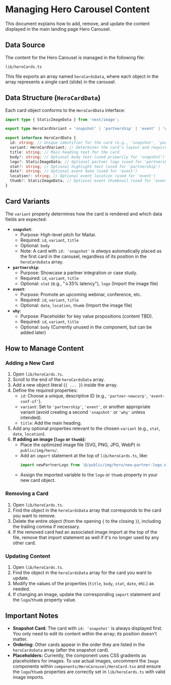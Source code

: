# Managing Hero Carousel Content

This document explains how to add, remove, and update the content displayed in the main landing page Hero Carousel.

## Data Source

The content for the Hero Carousel is managed in the following file:

```
lib/heroCards.ts
```

This file exports an array named `heroCardsData`, where each object in the array represents a single card (slide) in the carousel.

## Data Structure (`HeroCardData`)

Each card object conforms to the `HeroCardData` interface:

```typescript
import type { StaticImageData } from 'next/image';

export type HeroCardVariant = 'snapshot' | 'partnership' | 'event' | 'why';

export interface HeroCardData {
  id: string; // Unique identifier for the card (e.g., 'snapshot', 'partner-acme', 'event-webinar-q3')
  variant: HeroCardVariant; // Determines the card's layout and required fields
  title: string; // Main heading text for the card
  body?: string; // Optional body text (used primarily for 'snapshot')
  logo?: StaticImageData; // Optional partner logo (used for 'partnership' - Requires importing the image)
  stat?: string; // Optional highlight text (used for 'partnership')
  date?: string; // Optional event date (used for 'event')
  location?: string; // Optional event location (used for 'event')
  thumb?: StaticImageData; // Optional event thumbnail (used for 'event' - Requires importing the image)
}
```

## Card Variants

The `variant` property determines how the card is rendered and which data fields are expected:

*   **`snapshot`**: 
    *   Purpose: High-level pitch for Maitai.
    *   Required: `id`, `variant`, `title`
    *   Optional: `body`
    *   Note: A card with `id: 'snapshot'` is *always* automatically placed as the first card in the carousel, regardless of its position in the `heroCardsData` array.
*   **`partnership`**:
    *   Purpose: Showcase a partner integration or case study.
    *   Required: `id`, `variant`, `title`
    *   Optional: `stat` (e.g., "↓35% latency"), `logo` (Import the image file)
*   **`event`**:
    *   Purpose: Promote an upcoming webinar, conference, etc.
    *   Required: `id`, `variant`, `title`
    *   Optional: `date`, `location`, `thumb` (Import the image file)
*   **`why`**:
    *   Purpose: Placeholder for key value propositions (content TBD).
    *   Required: `id`, `variant`, `title`
    *   Optional: `body` (Currently unused in the component, but can be added later)

## How to Manage Content

### Adding a New Card

1.  Open `lib/heroCards.ts`.
2.  Scroll to the end of the `heroCardsData` array.
3.  Add a new object literal (`{ ... }`) inside the array.
4.  Define the required properties:
    *   `id`: Choose a unique, descriptive ID (e.g., `'partner-newcorp'`, `'event-conf-sf'`).
    *   `variant`: Set to `'partnership'`, `'event'`, or another appropriate variant (avoid creating a second `'snapshot'` or `'why'` unless intended).
    *   `title`: Add the main heading.
5.  Add any optional properties relevant to the chosen `variant` (e.g., `stat`, `date`, `location`).
6.  **If adding an image (`logo` or `thumb`):**
    *   Place the optimized image file (SVG, PNG, JPG, WebP) in `public/img/hero/`.
    *   Add an `import` statement at the top of `lib/heroCards.ts`, like:
        ```typescript
        import newPartnerLogo from '@/public/img/hero/new-partner-logo.svg';
        ```
    *   Assign the imported variable to the `logo` or `thumb` property in your new card object.

### Removing a Card

1.  Open `lib/heroCards.ts`.
2.  Find the object in the `heroCardsData` array that corresponds to the card you want to remove.
3.  Delete the entire object (from the opening `{` to the closing `}`), including the trailing comma if necessary.
4.  If the removed card had an associated image import at the top of the file, remove that import statement as well if it's no longer used by any other card.

### Updating Content

1.  Open `lib/heroCards.ts`.
2.  Find the object in the `heroCardsData` array for the card you want to update.
3.  Modify the values of the properties (`title`, `body`, `stat`, `date`, etc.) as needed.
4.  If changing an image, update the corresponding `import` statement and the `logo`/`thumb` property value.

## Important Notes

*   **Snapshot Card:** The card with `id: 'snapshot'` is always displayed first. You only need to edit its content within the array; its position doesn't matter.
*   **Ordering:** Other cards appear in the order they are listed in the `heroCardsData` array (after the snapshot card).
*   **Placeholders:** Currently, the component uses CSS gradients as placeholders for images. To use actual images, uncomment the `Image` components within `components/HeroCarousel/HeroCard.tsx` and ensure the `logo`/`thumb` properties are correctly set in `lib/heroCards.ts` with valid image imports. 